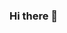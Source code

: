 ### Hi there 👋

<!--
**satyam029/satyam029** is a ✨ _special_ ✨ repository because its `README.md` (this file) appears on your GitHub profile.

Here are some ideas to get you started:

- 🔭 I’m currently working on practo/reach
- 🌱 I’m currently learning spring boot...
- 👯 I’m looking to collaborate on spring projects...
- 💬 Ask me about leadership quaities...
- 📫 How to reach me: guptasam035@gmail.com

